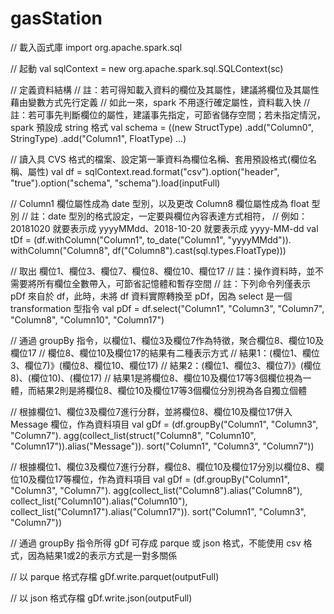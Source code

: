 # gasStation

// 載入函式庫
import org.apache.spark.sql

// 起動
val sqlContext = new org.apache.spark.sql.SQLContext(sc)

// 定義資料結構
// 註：若可得知載入資料的欄位及其屬性，建議將欄位及其屬性藉由變數方式先行定義
// 如此一來，spark 不用逐行確定屬性，資料載入快
// 註：若可事先判斷欄位的屬性，建議事先指定，可節省儲存空間；若未指定情況，spark 預設成 string 格式
val schema = ((new StructType)
  .add("Column0", StringType)
  .add("Column1", FloatType)
  ...)

// 讀入具 CVS 格式的檔案、設定第一筆資料為欄位名稱、套用預設格式(欄位名稱、屬性)
val df = sqlContext.read.format("csv").option("header", "true").option("schema", "schema").load(inputFull)

// Column1 欄位屬性成為 date 型別，以及更改 Column8 欄位屬性成為 float 型別
// 註：date 型別的格式設定，一定要與欄位內容表達方式相符，
// 例如：20181020 就要表示成 yyyyMMdd、2018-10-20 就要表示成 yyyy-MM-dd
val tDf = (df.withColumn("Column1", to_date("Column1", "yyyyMMdd")).
  withColumn("Column8", df("Column8").cast(sql.types.FloatType)))

// 取出 欄位1、欄位3、欄位7、欄位8、欄位10、欄位17
// 註：操作資料時，並不需要將所有欄位全數帶入，可節省記憶體和暫存空間
// 註：下列命令列僅表示 pDf 來自於 df，此時，未將 df 資料實際轉換至 pDf，因為 select 是一個 transformation 型指令
val pDf = df.select("Column1", "Column3", "Column7", "Column8", "Column10", "Column17")

// 通過 groupBy 指令，以欄位1、欄位3及欄位7作為特徵，聚合欄位8、欄位10及欄位17
// 欄位8、欄位10及欄位17的結果有二種表示方式
// 結果1：(欄位1、欄位3、欄位7)》(欄位8、欄位10、欄位17)
// 結果2：(欄位1、欄位3、欄位7)》(欄位8)、(欄位10)、(欄位17)
// 結果1是將欄位8、欄位10及欄位17等3個欄位視為一體，而結果2則是將欄位8、欄位10及欄位17等3個欄位分別視為各自獨立個體

// 根據欄位1、欄位3及欄位7進行分群，並將欄位8、欄位10及欄位17併入 Message 欄位，作為資料項目
val gDf = (df.groupBy("Column1", "Column3", "Column7").
  agg(collect_list(struct("Column8", "Column10", "Column17")).alias("Message")).
  sort("Column1", "Column3", "Column7"))

// 根據欄位1、欄位3及欄位7進行分群，欄位8、欄位10及欄位17分別以欄位8、欄位10及欄位17等欄位，作為資料項目
val gDf = (df.groupBy("Column1", "Column3", "Column7").
  agg(collect_list("Column8").alias("Column8"), collect_list("Column10").alias("Column10"), collect_list("Column17").alias("Column17")).
  sort("Column1", "Column3", "Column7"))

// 通過 groupBy 指令所得 gDf 可存成 parque 或 json 格式，不能使用 csv 格式，因為結果1或2的表示方式是一對多關係

// 以 parque 格式存檔
gDf.write.parquet(outputFull)

// 以 json 格式存檔
gDf.write.json(outputFull)
